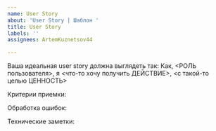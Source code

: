 ```yaml
---
name: User Story
about: 'User Story | Шаблон '
title: User Story
labels: ''
assignees: ArtemKuznetsov44

---
```


Ваша идеальная user story должна выглядеть так:
Как, <РОЛЬ пользователя>, я <что-то хочу получить ДЕЙСТВИЕ>, <с такой-то целью ЦЕННОСТЬ>

Критерии приемки:

Обработка ошибок:

Технические заметки:
